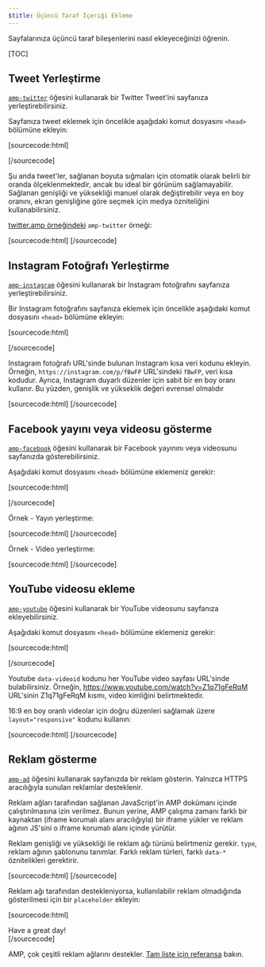 ```yaml
---
$title: Üçüncü Taraf İçeriği Ekleme
---
```


Sayfalarınıza üçüncü taraf bileşenlerini nasıl ekleyeceğinizi öğrenin.

[TOC]

## Tweet Yerleştirme

[`amp-twitter`](/docs/reference/extended/amp-twitter.html) öğesini kullanarak bir Twitter Tweet'ini sayfanıza yerleştirebilirsiniz.

Sayfanıza tweet eklemek için öncelikle aşağıdaki komut dosyasını `<head>` bölümüne ekleyin:

[sourcecode:html]
<script async custom-element="amp-twitter" src="https://cdn.ampproject.org/v0/amp-twitter-0.1.js"></script>
[/sourcecode]

Şu anda tweet'ler, sağlanan boyuta sığmaları için otomatik olarak belirli bir oranda ölçeklenmektedir, ancak bu ideal bir görünüm sağlamayabilir.
Sağlanan genişliği ve yüksekliği manuel olarak değiştirebilir veya en boy oranını, ekran genişliğine göre seçmek için medya özniteliğini kullanabilirsiniz.

[twitter.amp örneğindeki](https://github.com/ampproject/amphtml/blob/master/examples/twitter.amp.html) `amp-twitter` örneği:

[sourcecode:html]
<amp-twitter width=390 height=50
    layout="responsive"
    data-tweetid="638793490521001985">
</amp-twitter>
[/sourcecode]

## Instagram Fotoğrafı Yerleştirme

[`amp-instagram`](/docs/reference/extended/amp-instagram.html) öğesini kullanarak bir Instagram fotoğrafını sayfanıza yerleştirebilirsiniz.

Bir Instagram fotoğrafını sayfanıza eklemek için öncelikle aşağıdaki komut dosyasını `<head>` bölümüne ekleyin:

[sourcecode:html]
<script async custom-element="amp-instagram" src="https://cdn.ampproject.org/v0/amp-instagram-0.1.js"></script>
[/sourcecode]

Instagram fotoğrafı URL'sinde bulunan Instagram kısa veri kodunu ekleyin. Örneğin, `https://instagram.com/p/fBwFP` URL'sindeki `fBwFP`, veri kısa kodudur.
Ayrıca, Instagram duyarlı düzenler için sabit bir en boy oranı kullanır. Bu yüzden, genişlik ve yükseklik değeri evrensel olmalıdır

[sourcecode:html]
<amp-instagram
    data-shortcode="fBwFP"
    width="320"
    height="392"
    layout="responsive">
</amp-instagram>
[/sourcecode]

## Facebook yayını veya videosu gösterme

[`amp-facebook`](/docs/reference/extended/amp-facebook.html) öğesini kullanarak bir Facebook yayınını veya videosunu sayfanızda gösterebilirsiniz.

Aşağıdaki komut dosyasını `<head>` bölümüne eklemeniz gerekir:

[sourcecode:html]
<script async custom-element="amp-facebook" src="https://cdn.ampproject.org/v0/amp-facebook-0.1.js"></script>
[/sourcecode]

Örnek - Yayın yerleştirme:

[sourcecode:html]
<amp-facebook width=486 height=657
    layout="responsive"
    data-href="https://www.facebook.com/zuck/posts/10102593740125791">
</amp-facebook>
[/sourcecode]

Örnek - Video yerleştirme:

[sourcecode:html]
<amp-facebook width=552 height=574
    layout="responsive"
    data-embed-as="video"
    data-href="https://www.facebook.com/zuck/videos/10102509264909801/">
</amp-facebook>
[/sourcecode]

## YouTube videosu ekleme

[`amp-youtube`](/docs/reference/extended/amp-youtube.html) öğesini kullanarak bir YouTube videosunu sayfanıza ekleyebilirsiniz.

Aşağıdaki komut dosyasını `<head>` bölümüne eklemeniz gerekir:

[sourcecode:html]
<script async custom-element="amp-youtube" src="https://cdn.ampproject.org/v0/amp-youtube-0.1.js"></script>
[/sourcecode]

Youtube `data-videoid` kodunu her YouTube video sayfası URL'sinde bulabilirsiniz. Örneğin, https://www.youtube.com/watch?v=Z1q71gFeRqM URL'sinin Z1q71gFeRqM kısmı, video kimliğini belirtmektedir.

16:9 en boy oranlı videolar için doğru düzenleri sağlamak üzere `layout="responsive"` kodunu kullanın:

[sourcecode:html]
<amp-youtube
    data-videoid="mGENRKrdoGY"
    layout="responsive"
    width="480" height="270">
</amp-youtube>
[/sourcecode]

## Reklam gösterme

[`amp-ad`](/docs/reference/amp-ad.html) öğesini kullanarak sayfanızda bir reklam gösterin.
Yalnızca HTTPS aracılığıyla sunulan reklamlar desteklenir.

Reklam ağları tarafından sağlanan JavaScript'in AMP dokümanı içinde çalıştırılmasına izin verilmez.
Bunun yerine, AMP çalışma zamanı farklı bir kaynaktan (iframe korumalı alanı aracılığıyla) bir iframe yükler ve reklam ağının JS'sini o iframe korumalı alanı içinde yürütür.

Reklam genişliği ve yüksekliği ile reklam ağı türünü belirtmeniz gerekir.
`type`, reklam ağının şablonunu tanımlar.
Farklı reklam türleri, farklı `data-*` öznitelikleri gerektirir.

[sourcecode:html]
<amp-ad width=300 height=250
    type="example"
    data-aax_size="300x250"
    data-aax_pubname="test123"
    data-aax_src="302">
</amp-ad>
[/sourcecode]

Reklam ağı tarafından destekleniyorsa, kullanılabilir reklam olmadığında gösterilmesi için bir `placeholder` ekleyin:

[sourcecode:html]
<amp-ad width=300 height=250
    type="example"
    data-aax_size="300x250"
    data-aax_pubname="test123"
    data-aax_src="302">
  <div placeholder>Have a great day!</div>
</amp-ad>
[/sourcecode]

AMP, çok çeşitli reklam ağlarını destekler. [Tam liste için referansa](/docs/reference/amp-ad.html#supported-ad-networks) bakın.
